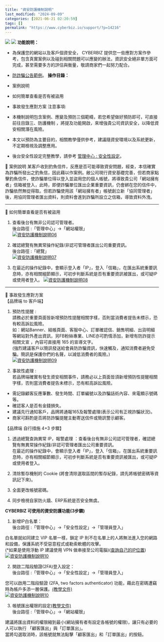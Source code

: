 ```yaml
---
title: "資安防護機制說明"
last_modified: "2024-09-09"
categories: [2021-06-21 02:20:59]
tags: []
permalink: "https://www.cyberbiz.io/support/?p=14216"
---
```


![](https://www.cyberbiz.io/support/wp-content/uploads/適用站別.png)
[![](https://www.cyberbiz.io/support/wp-content/uploads/台灣站.png)](https://www.cyberbiz.io/support/?page_id=2490)
**功能說明：**  

* 為保護您的網站以及客戶個資安全， CYBERBIZ 提供您一些應對方案作參考，包含真實案例以及碰到相關問題可以應變的辦法，資訊安全絕非單方面可完成，甚至需要多方的評估與衡量，敬請商家們一起努力配合。
* [防詐騙公告範例](https://www.cyberbiz.io/support/wp-content/uploads/%E9%98%B2%E8%A9%90%E9%A8%99%E5%85%AC%E5%91%8A%E7%AF%84%E4%BE%8B.pdf)。
**操作目錄：**

* 案例說明
* 如何簡單查看是否有被盜用
* 事故發生應對方案
注意事項:  

* 本機制說明包含案例、應變及預防三個範疇，若您希望做好預防即可，可直接前往目錄三、防護機制 ，將提及功能開啟，來增強貴公司資訊安全，以降低資安相關潛在風險。
* 本文以預防為主要目的，相關教學僅供參考，建議隨資安環境以及系統更新，不定期檢視及調整應用。
* 後台安全性設定完整教學，請參考 [管理中心 : 安全性設定](https://www.cyberbiz.io/support/?p=472)。

📌 案例說明
某客戶收到釣魚信件，反應是否可能導致資安問題，經查，本信確實為詐騙所發出之釣魚信，因此藉以作案例。敝公司現行資安基礎完善，但若商家點擊釣魚信件，使詐騙單位得以登入並盜用您的個人帳號，將導致貴公司「網站擁有者」信箱被登入，此時，即便詐騙單位匯出企業重要資訊，仍會綁在您的信件中，詐騙依然無從得取。但若詐騙使用該「網站擁有者」帳號創立新「協同管理者」後，用協同管理者匯出資料，則資料會進到詐騙所設立之信箱，導致資料外洩。  


* * *

📌 如何簡單查看是否有被盜用  

1. 查看後台有無非公司認可管理者。  
後台路徑 :「管理中心」→「網站權限」  
[![資安防護機制說明06](https://www.cyberbiz.io/support/wp-content/uploads/資安防護機制說明06.png)](https://www.cyberbiz.io/support/wp-content/uploads/資安防護機制說明06.png)



2. 確認總覽有無異常操作紀錄/非認可管理者匯出公司重要資訊。  
後台路徑 :「總覽」  
[![資安防護機制說明07](https://www.cyberbiz.io/support/wp-content/uploads/資安防護機制說明07.png)](https://www.cyberbiz.io/support/wp-content/uploads/資安防護機制說明07.png)



3. 在最近的操作紀錄中，會顯示登入者「IP」，登入「信箱」，在匯出系統重要訊息時，亦有相關細節顯示，可初步判斷系統是否有重要資訊被匯出，或可疑IP或使用者登入。 [![資安防護機制說明08](https://www.cyberbiz.io/support/wp-content/uploads/資安防護機制說明08.png)](https://www.cyberbiz.io/support/wp-content/uploads/資安防護機制說明08.png)


* * *

📌 事故發生應對方案  
【品牌端 to 客戶端】

1. 預防性提醒 :   
請務必於重要頁面皆新增預防性提醒相關字樣，否則當消費者提告未標示，恐有較高訴訟風險。  
如：網站Banner、結帳頁面、客服中心、訂單確認信、銷售明細、出貨明細等網站對外產出資訊，另FB粉絲專業、LINE亦可酌情添加，新增有防詐提示相關文宣
，內容可直接用 165 的宣導文字。  
(強烈建議客戶以簡訊發送給會員防詐騙資訊，快速觸及，通知消費者避免受騙。簡訊是保護你們的名聲，以減低消費者的風險。)  
[![資安防護機制說明09](https://www.cyberbiz.io/support/wp-content/uploads/資安防護機制說明09.png)](https://www.cyberbiz.io/support/wp-content/uploads/資安防護機制說明09.png)



2. 事故性處理 :   
若品牌端確實有發生資安相關事件，請務必以上頁面皆須新增預防性提醒相關字樣，否則當消費者提告未標示，恐有較高訴訟風險。  

* 需記錄顧客反應筆數、發生時間、訂單編號以及詐騙話術內容、來電顯示號碼等。
* 確認客人是否有金錢損失。
* 建議先行通知客戶，品牌將通報165及報警處理(表示公司有正視詐騙狀況)。
* 商家可斟酌是否將防詐騙提醒主動寄送信件或簡訊警示顧客。


【品牌端 自行措施 4+3 步驟】

1. 透過總覽查詢異常 IP，報警處理 ：查看後台有無非公司認可管理者，確認總覽有無異常操作紀錄/非認可管理者匯出公司重要資訊。  
在最近的操作紀錄中，會顯示登入者「IP」，登入「信箱」，在匯出系統重要訊息時，亦有相關細節顯示，可初步判斷系統是否有重要資訊被匯出，或可疑IP或使用者登入。



2. 清除暫存機制的 Cookie (將會清除選取區間的暫存紀錄，請先將帳號密碼等資訊記下來)。


3. 全面更改帳號密碼。


4. 同步檢視自家防火牆、ERP系統是否安全無虞。

**CYBERBIZ 可使用的資安防護功能(3步驟)**  


1. 新增IP白名單：  
後台路徑 :「管理中心」→「安全性設定」→「管理員登入」  

白名單就如同建立 VIP 名單一樣，鎖定 IP 則不在名單上的人將無法進入您的網路和設備，保護系統不受惡意程式或勒索軟體的攻擊。  
(*如果是使用浮動 IP 建議使用 VPN 做串接至公司電腦)([查詢自己的IP位置](https://myip.com.tw/))  
[![資安防護機制說明10](https://www.cyberbiz.io/support/wp-content/uploads/安全性設定04.png)](https://www.cyberbiz.io/support/wp-content/uploads/安全性設定04.png)



2. 開啟二階段驗證(2FA)登入設定：  
後台路徑 :「管理中心」→「安全性設定」→「管理員登入」  

您可以啟用二階段驗證 (2FA, two factors authenticator)
功能，藉此在密碼遭竊時為帳戶多添一層保護。[(教學文件)](https://www.cyberbiz.io/support/?p=12650)  
[![資安防護機制說明10](https://www.cyberbiz.io/support/wp-content/uploads/安全性設定08.png)](https://www.cyberbiz.io/support/wp-content/uploads/安全性設定08.png)



3. 帳號匯出權限的設定[(教學文件)](https://www.cyberbiz.io/support/?p=2881#setting)  
後台路徑 :「管理中心」→「網站權限」  

建議將匯出資料的權限縮到最小(網站擁有者有設定各帳號的權限)，讓只有必要的人可以執行 「顧客匯出」與「訂單匯出」。  
當將勾選取消時，該帳號就無法點擊「顧客匯出」和「訂單匯出」的按鈕。

